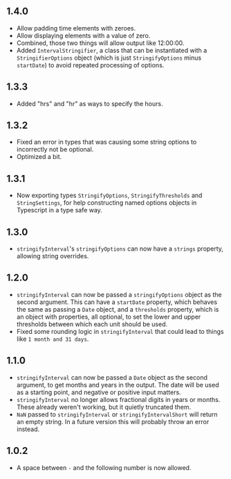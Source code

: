 ## 1.4.0

- Allow padding time elements with zeroes.
- Allow displaying elements with a value of zero.
- Combined, those two things will allow output like 12:00:00.
- Added `IntervalStringifier`, a class that can be instantiated with a `StringifierOptions` object (which is just `StringifyOptions` minus `startDate`) to avoid repeated processing of options.

## 1.3.3

- Added "hrs" and "hr" as ways to specify the hours.

## 1.3.2

- Fixed an error in types that was causing some string options to incorrectly not be optional.
- Optimized a bit.

## 1.3.1

- Now exporting types `StringifyOptions`, `StringifyThresholds` and `StringSettings`, for help constructing named options objects in Typescript in a type safe way.

## 1.3.0

- `stringifyInterval`'s `stringifyOptions` can now have a `strings` property, allowing string overrides.

## 1.2.0

- `stringifyInterval` can now be passed a `stringifyOptions` object as the second argument. This can have a `startDate` property, which behaves the same as passing a `Date` object, and a `thresholds` property, which is an object with properties, all optional, to set the lower and upper thresholds between which each unit should be used.
- Fixed some rounding logic in `stringifyInterval` that could lead to things like `1 month and 31 days`.

## 1.1.0

- `stringifyInterval` can now be passed a `Date` object as the second argument, to get months and years in the output. The date will be used as a starting point, and negative or positive input matters.
- `stringifyInterval` no longer allows fractional digits in years or months. These already weren't working, but it quietly truncated them.
- `NaN` passed to `stringifyInterval` or `stringifyIntervalShort` will return an empty string. In a future version this will probably throw an error instead.


## 1.0.2

- A space between `-` and the following number is now allowed.